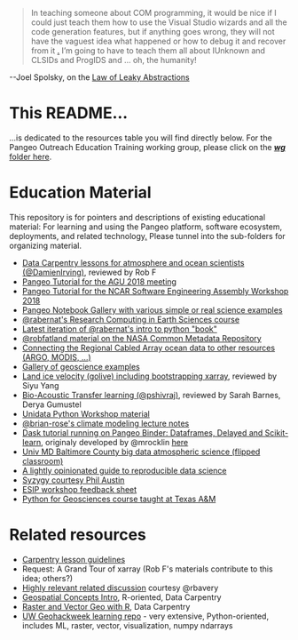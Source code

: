 > In teaching someone about COM programming, it would be nice if I could just teach them how to use 
> the Visual Studio wizards and all the code generation features, but if anything goes wrong, they 
> will not have the vaguest idea what happened or how to debug it and recover from it
>[.](http://github.com/robfatland/ops) I’m going to have to teach them all about IUnknown and CLSIDs 
> and ProgIDS and … oh, the humanity!

--Joel Spolsky, on the [Law of Leaky Abstractions](https://www.joelonsoftware.com/2002/11/11/the-law-of-leaky-abstractions/)

# This README...

...is dedicated to the resources table you will find directly below. For the Pangeo Outreach Education Training working 
group, please click on the 
[***wg*** folder here](https://github.com/pangeo-data/education-material/tree/master/wg).


# Education Material

This repository is for pointers and descriptions of existing educational material: For learning and using the Pangeo 
platform, software ecosystem, deployments, and related technology[.](http://github.com/robfatland/ops) 
Please tunnel into the sub-folders for organizing material. 

- [Data Carpentry lessons for atmosphere and ocean scientists (@DamienIrving)](https://datacarpentry.org/blog/2018/09/atmos-ocean-launch), reviewed by  Rob F 
- [Pangeo Tutorial for the AGU 2018 meeting](https://github.com/pangeo-data/pangeo-tutorial-agu-2018) 
- [Pangeo Tutorial for the NCAR Software Engineering Assembly Workshop 2018](https://github.com/pangeo-data/pangeo-tutorial-sea-2018) 
- [Pangeo Notebook Gallery with various simple or real science examples](https://github.com/pangeo-data/pangeo-example-notebooks)
- [@rabernat's Research Computing in Earth Sciences course](https://rabernat.github.io/research_computing_2018/)
- [Latest iteration of @rabernat's intro to python "book"](http://earth-env-data-science.github.io)
- [@robfatland material on the NASA Common Metadata Repository](https://github.com/pangeo-data/cmr) 
- [Connecting the Regional Cabled Array ocean data to other resources (ARGO, MODIS, ...)](https://github.com/robfatland/synoptic) 
- [Gallery of geoscience examples](https://github.com/robfatland/gallery) 
- [Land ice velocity (golive) including bootstrapping xarray](https://github.com/robfatland/golive), reviewed by  Siyu Yang 
- [Bio-Acoustic Transfer learning (@pshivraj)](https://github.com/pshivraj/batl), reviewed by Sarah Barnes, Derya Gumustel 
- [Unidata Python Workshop material](https://github.com/Unidata/python-workshop) 
- [@brian-rose's climate modeling lecture notes](https://github.com/brian-rose/ClimateModeling_courseware)
- [Dask tutorial running on Pangeo Binder: Dataframes, Delayed and Scikit-learn](https://github.com/jcrist/anacondacon-2019-tutorial), originaly developed by @mrocklin [here](https:/hub.com/mrocklin/pydata-nyc-2018-tutorial) 
- [Univ MD Baltimore County big data atmospheric science (flipped classroom)](http://cybertraining.umbc.edu/docs/UMBC_CyberTraininging_2019.pdf)
- [A lightly opinionated guide to reproducible data science](https://the-turing-way.com) 
- [Syzygy courtesy Phil Austin](https://www.computecanada.ca/featured/compute-canada-and-pims-launch-jupyter-service-for-researchers/) 
- [ESIP workshop feedback sheet](https://docs.google.com/spreadsheets/d/1mUd-MPCdhNw4fPcQFZmE8YPP1hmuR8VYbGrzyfuOMrY/edit#gid=0) 
- [Python for Geosciences course taught at Texas A&M](https://github.com/kthyng/python4geosciences) 

<!--
[_No longer exists?  Is private?_](https://github.com/cormorack/notebooks 
[_No longer exists?  Is private?_](https://github.com/cormorack/whalebooks 
-->

# Related resources

* [Carpentry lesson guidelines](https://github.com/carpentries/lesson-example)
* Request: A Grand Tour of xarray (Rob F's materials contribute to this idea; others?)
* [Highly relevant related discussion](https://github.com/carpentries-incubator/geospatial-python/issues/1) courtesy @rbavery
* [Geospatial Concepts Intro](https://datacarpentry.org/organization-geospatial/), R-oriented, Data Carpentry
* [Raster and Vector Geo with R](https://datacarpentry.org/r-raster-vector-geospatial/), Data Carpentry
* [UW Geohackweek learning repo](https://github.com/geohackweek/tutorial_contents) - very extensive, Python-oriented, includes ML, raster, vector, visualization, numpy ndarrays

